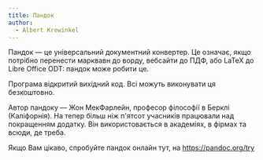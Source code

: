```yaml
---
title: Пандок
author:
  - Albert Krewinkel
---
```


Пандок — це універсальний документний конвертер.
Це означає, якщо потрібно перенести марквавн до ворду, вебсайти до ПДФ, або LaTeX до Libre Office ODT:
пандок може робити це.

Програма відкритий вихідний код. Всі можуть виконувати ця безкоштовно.

Автор пандоку — Жон МекФарлейн, професор філософії в Берклі (Каліфорнія). На тепер більш ніж п'ятсот учасників працювали над покращенням додатку. Він використовається в академіях, в фірмах та всюди, де треба.

Якщо Вам цікаво, спробуйте пандок онлайн тут, на https://pandoc.org/try
